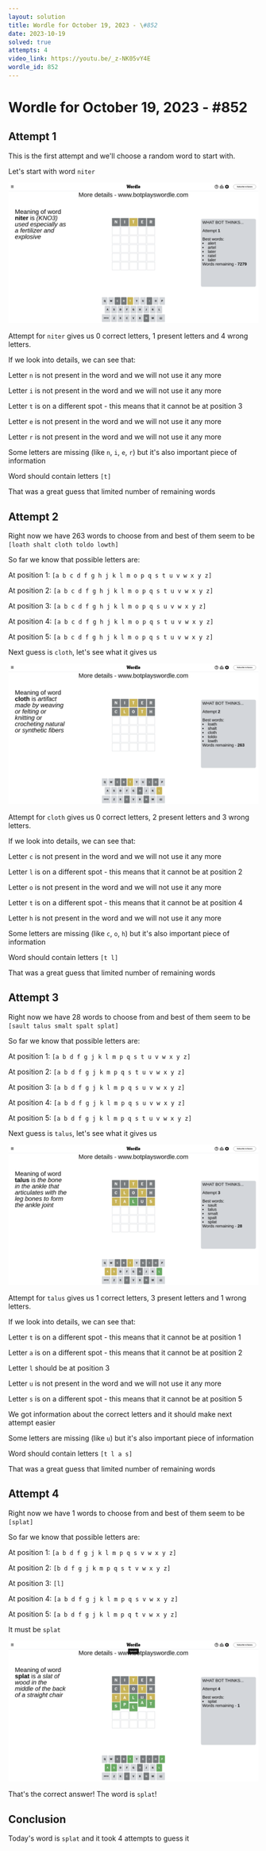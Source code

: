 ```yaml
---
layout: solution
title: Wordle for October 19, 2023 - \#852
date: 2023-10-19
solved: true
attempts: 4
video_link: https://youtu.be/_z-NK05vY4E
wordle_id: 852
---
```


# Wordle for October 19, 2023 - \#852

## Attempt 1

This is the first attempt and we'll choose a random word to start with.

Let's start with word `niter`

![Attempt 1](2023-10-19/attempt-1.png)

Attempt for `niter` gives us 0 correct letters, 1 present letters and 4 wrong letters.

If we look into details, we can see that:

Letter `n` is not present in the word and we will not use it any more

Letter `i` is not present in the word and we will not use it any more

Letter `t` is on a different spot - this means that it cannot be at position 3

Letter `e` is not present in the word and we will not use it any more

Letter `r` is not present in the word and we will not use it any more

Some letters are missing (like `n`, `i`, `e`, `r`) but it's also important piece of information

Word should contain letters `[t]`

That was a great guess that limited number of remaining words



## Attempt 2

Right now we have 263 words to choose from and best of them seem to be `[loath shalt cloth toldo lowth]`

So far we know that possible letters are:

At position 1: `[a b c d f g h j k l m o p q s t u v w x y z]`

At position 2: `[a b c d f g h j k l m o p q s t u v w x y z]`

At position 3: `[a b c d f g h j k l m o p q s u v w x y z]`

At position 4: `[a b c d f g h j k l m o p q s t u v w x y z]`

At position 5: `[a b c d f g h j k l m o p q s t u v w x y z]`

Next guess is `cloth`, let's see what it gives us

![Attempt 2](2023-10-19/attempt-2.png)

Attempt for `cloth` gives us 0 correct letters, 2 present letters and 3 wrong letters.

If we look into details, we can see that:

Letter `c` is not present in the word and we will not use it any more

Letter `l` is on a different spot - this means that it cannot be at position 2

Letter `o` is not present in the word and we will not use it any more

Letter `t` is on a different spot - this means that it cannot be at position 4

Letter `h` is not present in the word and we will not use it any more

Some letters are missing (like `c`, `o`, `h`) but it's also important piece of information

Word should contain letters `[t l]`

That was a great guess that limited number of remaining words



## Attempt 3

Right now we have 28 words to choose from and best of them seem to be `[sault talus smalt spalt splat]`

So far we know that possible letters are:

At position 1: `[a b d f g j k l m p q s t u v w x y z]`

At position 2: `[a b d f g j k m p q s t u v w x y z]`

At position 3: `[a b d f g j k l m p q s u v w x y z]`

At position 4: `[a b d f g j k l m p q s u v w x y z]`

At position 5: `[a b d f g j k l m p q s t u v w x y z]`

Next guess is `talus`, let's see what it gives us

![Attempt 3](2023-10-19/attempt-3.png)

Attempt for `talus` gives us 1 correct letters, 3 present letters and 1 wrong letters.

If we look into details, we can see that:

Letter `t` is on a different spot - this means that it cannot be at position 1

Letter `a` is on a different spot - this means that it cannot be at position 2

Letter `l` should be at position 3

Letter `u` is not present in the word and we will not use it any more

Letter `s` is on a different spot - this means that it cannot be at position 5

We got information about the correct letters and it should make next attempt easier

Some letters are missing (like `u`) but it's also important piece of information

Word should contain letters `[t l a s]`

That was a great guess that limited number of remaining words



## Attempt 4

Right now we have 1 words to choose from and best of them seem to be `[splat]`

So far we know that possible letters are:

At position 1: `[a b d f g j k l m p q s v w x y z]`

At position 2: `[b d f g j k m p q s t v w x y z]`

At position 3: `[l]`

At position 4: `[a b d f g j k l m p q s v w x y z]`

At position 5: `[a b d f g j k l m p q t v w x y z]`

It must be `splat`

![Attempt 4](2023-10-19/attempt-4.png)

That's the correct answer! The word is `splat`!

## Conclusion

Today's word is `splat` and it took 4 attempts to guess it


